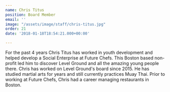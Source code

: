 ```yaml
---
name: Chris Titus
position: Board Member
email: ''
image: "/assets/image/staff/chris-titus.jpg"
order: 21
date: '2018-01-18T18:54:21.000+00:00'

---
```

For the past 4 years Chris Titus has worked in youth development and helped develop a Social Enterprise at Future Chefs. This Boston based non-profit led him to discover Level Ground and all the amazing young people there. Chris has worked on Level Ground's board since 2015. He has studied martial arts for years and still currently practices Muay Thai. Prior to working at Future Chefs, Chris had a career managing restaurants in Boston.
